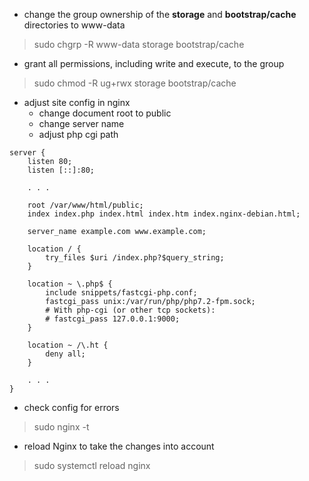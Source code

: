 * change the group ownership of the **storage** and **bootstrap/cache** directories to www-data
> sudo chgrp -R www-data storage bootstrap/cache
* grant all permissions, including write and execute, to the group
> sudo chmod -R ug+rwx storage bootstrap/cache
* adjust site config in nginx
  * change document root to public
  * change server name
  * adjust php cgi path

```Nginx
server {
    listen 80;
    listen [::]:80;

    . . .

    root /var/www/html/public;
    index index.php index.html index.htm index.nginx-debian.html;

    server_name example.com www.example.com;

    location / {
        try_files $uri /index.php?$query_string;
    }
	
    location ~ \.php$ {
        include snippets/fastcgi-php.conf;
        fastcgi_pass unix:/var/run/php/php7.2-fpm.sock;
        # With php-cgi (or other tcp sockets):
        # fastcgi_pass 127.0.0.1:9000;
    }

    location ~ /\.ht {
        deny all;
    }

    . . .
}
```

* check config for errors
> sudo nginx -t
* reload Nginx to take the changes into account
> sudo systemctl reload nginx